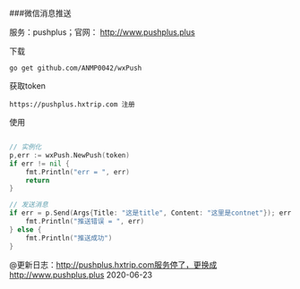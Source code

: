 ###微信消息推送

服务：pushplus；官网：   http://www.pushplus.plus

下载
````
go get github.com/ANMP0042/wxPush
````

获取token
````
https://pushplus.hxtrip.com 注册
````

使用
````go

// 实例化
p,err := wxPush.NewPush(token)
if err != nil {
    fmt.Println("err = ", err)
    return
}

// 发送消息
if err = p.Send(Args{Title: "这是title", Content: "这里是contnet"}); err != nil {
    fmt.Println("推送错误 = ", err)
} else {
	fmt.Println("推送成功")
}

````


@更新日志：http://pushplus.hxtrip.com服务停了，更换成http://www.pushplus.plus  2020-06-23